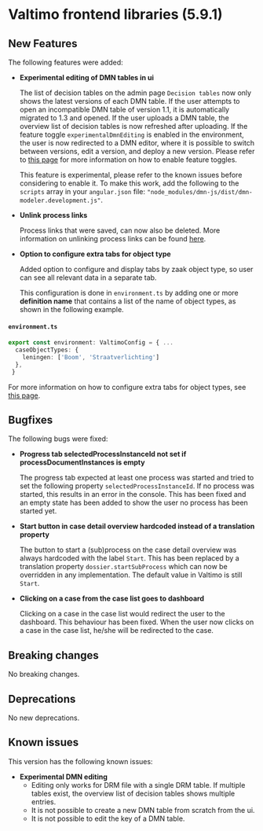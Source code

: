# Valtimo frontend libraries (5.9.1)

## New Features

The following features were added:

*   **Experimental editing of DMN tables in ui**

    The list of decision tables on the admin page `Decision tables` now only shows the latest versions of each DMN table. If the user attempts to open an incompatible DMN table of version 1.1, it is automatically migrated to 1.3 and opened. If the user uploads a DMN table, the overview list of decision tables is now refreshed after uploading. If the feature toggle `experimentalDmnEditing` is enabled in the environment, the user is now redirected to a DMN editor, where it is possible to switch between versions, edit a version, and deploy a new version. Please refer to [this page](../../../nog-een-plek-geven/reference/feature-toggles.md) for more information on how to enable feature toggles.

    This feature is experimental, please refer to the known issues before considering to enable it. To make this work, add the following to the `scripts` array in your `angular.json` file: `"node_modules/dmn-js/dist/dmn-modeler.development.js"`.
*   **Unlink process links**

    Process links that were saved, can now also be deleted. More information on unlinking process links can be found [here](../../../features/process-link/unlink-process-link.md).
*   **Option to configure extra tabs for object type**

    Added option to configure and display tabs by zaak object type, so user can see all relevant data in a separate tab.

    This configuration is done in `environment.ts` by adding one or more **definition name** that contains a list of the name of object types, as shown in the following example.

#### **`environment.ts`**

```typescript
export const environment: ValtimoConfig = { ...
  caseObjectTypes: {
    leningen: ['Boom', 'Straatverlichting']
  },
 }
```

For more information on how to configure extra tabs for object types, see [this page](../../../features/zgw/configure-tab-object-type.md).

## Bugfixes

The following bugs were fixed:

*   **Progress tab selectedProcessInstanceId not set if processDocumentInstances is empty**

    The progress tab expected at least one process was started and tried to set the following property `selectedProcessInstanceId`. If no process was started, this results in an error in the console. This has been fixed and an empty state has been added to show the user no process has been started yet.
*   **Start button in case detail overview hardcoded instead of a translation property**

    The button to start a (sub)process on the case detail overview was always hardcoded with the label `Start`. This has been replaced by a translation property `dossier.startSubProcess` which can now be overridden in any implementation. The default value in Valtimo is still `Start`.
*   **Clicking on a case from the case list goes to dashboard**

    Clicking on a case in the case list would redirect the user to the dashboard. This behaviour has been fixed. When the user now clicks on a case in the case list, he/she will be redirected to the case.

## Breaking changes

No breaking changes.

## Deprecations

No new deprecations.

## Known issues

This version has the following known issues:

* **Experimental DMN editing**
  * Editing only works for DRM file with a single DRM table. If multiple tables exist, the overview list of decision tables shows multiple entries.
  * It is not possible to create a new DMN table from scratch from the ui.
  * It is not possible to edit the key of a DMN table.
